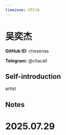 ```yaml
---
timezone: UTC+8
---
```


# 吴奕杰

**GitHub ID:** chesenas

**Telegram:** @cliacall

## Self-introduction

artist

## Notes

<!-- Content_START -->

# 2025.07.29


<!-- Content_END -->
